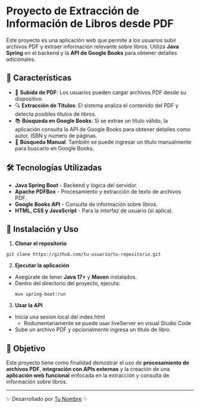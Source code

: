 # Proyecto de Extracción de Información de Libros desde PDF

Este proyecto es una aplicación web que permite a los usuarios subir archivos PDF y extraer información relevante sobre libros. Utiliza **Java Spring** en el backend y la **API de Google Books** para obtener detalles adicionales.

## 🚀 Características

- 📄 **Subida de PDF**: Los usuarios pueden cargar archivos PDF desde su dispositivo.
- 🔍 **Extracción de Títulos**: El sistema analiza el contenido del PDF y detecta posibles títulos de libros.
- 📚 **Búsqueda en Google Books**: Si se extrae un título válido, la aplicación consulta la API de Google Books para obtener detalles como autor, ISBN y número de páginas.
- 📝 **Búsqueda Manual**: También se puede ingresar un título manualmente para buscarlo en Google Books.

## 🛠️ Tecnologías Utilizadas

- **Java Spring Boot** - Backend y lógica del servidor.
- **Apache PDFBox** - Procesamiento y extracción de texto de archivos PDF.
- **Google Books API** - Consulta de información sobre libros.
- **HTML, CSS y JavaScript** - Para la interfaz de usuario (si aplica).

## 📌 Instalación y Uso

1. **Clonar el repositorio**
```
git clone https://github.com/tu-usuario/tu-repositorio.git
```
2. **Ejecutar la aplicación**
- Asegúrate de tener **Java 17+** y **Maven** instalados.
- Dentro del directorio del proyecto, ejecuta:
  ```
  mvn spring-boot:run
  ```
3. **Usar la API**
- Inicia una sesion local del index.html
  - Rodumentariamente se puede usar liveServer en visual Studio Code
- Sube un archivo PDF y opcionalmente ingresa un título de libro.

## 🎯 Objetivo

Este proyecto tiene como finalidad demostrar el uso de **procesamiento de archivos PDF**, **integración con APIs externas** y la creación de una **aplicación web funcional** enfocada en la extracción y consulta de información sobre libros.

---

✨ Desarrollado por [Tu Nombre](https://github.com/tu-usuario) ✨
